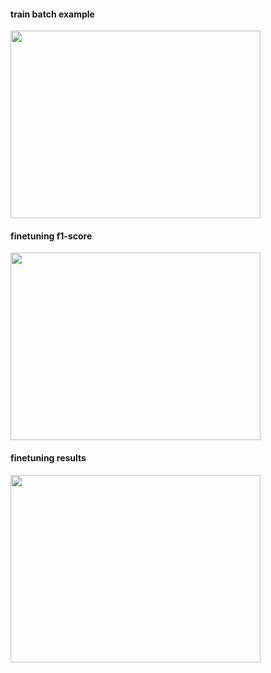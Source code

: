 #### train batch example
<img src="https://github.com/user-attachments/assets/22fcf54e-5a21-44c9-b0ff-f714e5dc0b0f" 
width="400" height="300"/>

#### finetuning f1-score
<img src="https://github.com/user-attachments/assets/662c5a9e-b27e-435d-8af1-9ed17374f51c"
width="400" height="300"/>

#### finetuning results
<img src="https://github.com/user-attachments/assets/18b02d9f-d082-4765-8727-427e507c4f24"
width="400" height="300"/>

